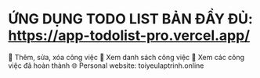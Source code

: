 # ỨNG DỤNG TODO LIST BẢN ĐẦY ĐỦ: https://app-todolist-pro.vercel.app/
🔰 Thêm, sửa, xóa công việc
🔰 Xem danh sách công việc
🔰 Xem các công việc đã hoàn thành
🌐 Personal website: toiyeulaptrinh.online